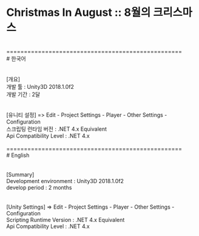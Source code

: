 # Christmas In August :: 8월의 크리스마스<br>
<br>
==================================================<br>
# 한국어<br>
<br>
<br>
[개요]<br>
개발 툴 : Unity3D 2018.1.0f2<br>
개발 기간 : 2달<br>
<br>
<br>
[유니티 설정] => Edit - Project Settings - Player - Other Settings - Configuration<br>
        스크립팅 런타임 버전 : .NET 4.x Equivalent<br>
        Api Compatibility Level : .NET 4.x<br>
<br>
==================================================<br>
# English<br>
<br>
<br>
[Summary]<br>
Development environment : Unity3D 2018.1.0f2<br>
develop period : 2 months<br>
<br>
<br>
[Unity Settings] => Edit - Project Settings - Player - Other Settings - Configuration<br>
        Scripting Runtime Version : .NET 4.x Equivalent<br>
        Api Compatibility Level : .NET 4.x<br>
